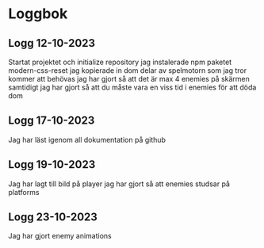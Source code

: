 # Loggbok

## Logg 12-10-2023
Startat projektet och initialize repository
jag instalerade npm paketet modern-css-reset
jag kopierade in dom delar av spelmotorn som jag tror kommer att behövas
jag har gjort så att det är max 4 enemies på skärmen samtidigt
jag har gjort så att du måste vara en viss tid i enemies för att döda dom

## Logg 17-10-2023
Jag har läst igenom all dokumentation på github

## Logg 19-10-2023
Jag har lagt till bild på player
jag har gjort så att enemies studsar på platforms

## Logg 23-10-2023
Jag har gjort enemy animations